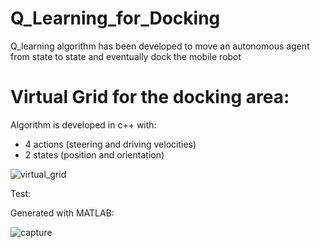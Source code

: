 # Q_Learning_for_Docking
Q_learning algorithm has been developed to move an autonomous agent from state to state and eventually dock the mobile robot

# Virtual Grid for the docking area:

Algorithm is developed in c++ with:

- 4 actions (steering and driving velocities)
- 2 states (position and orientation)

![virtual_grid](https://cloud.githubusercontent.com/assets/11946010/22124139/d08d1ae6-de8e-11e6-9e9b-4fe6da07f5fb.JPG)


Test:

Generated with MATLAB:

![capture](https://cloud.githubusercontent.com/assets/11946010/22125320/814fdfa4-de93-11e6-846f-b44579b109de.JPG)


